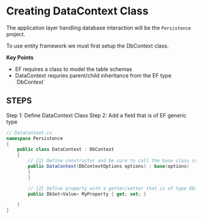 # Creating DataContext Class

The application layer handling database interaction will be the `Persistence` project.

To use entity framework we must first setup the DbContext class.

**Key Points**

<ul>
    <li>EF requires a class to model the table schemas</li>
    <li>DataContext requries parent/child inheritance from the EF type `DbContext`</li>
</ul>

## STEPS

Step 1: Define DataContext Class
Step 2: Add a field that is of EF generic type

```csharp
// DataContext.cs
namespace Persistence
{
    public class DataContext : DbContext
    {
        // {1} Define constructor and be sure to call the base class constructor with the options argument
        public DataContext(DbContextOptions options) : base(options)
        {
        }

        // {2} Define property with a getter/setter that is of type DbSet<Value>
        public DbSet<Value> MyProperty { get; set; }

    }
}

```

